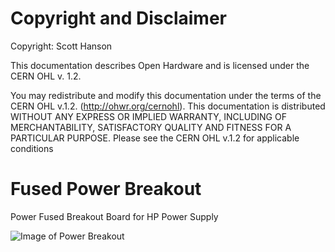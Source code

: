 # Copyright and Disclaimer
Copyright: Scott Hanson

This documentation describes Open Hardware and is licensed under the CERN OHL v. 1.2.

You may redistribute and modify this documentation under the terms of the CERN OHL v.1.2. (http://ohwr.org/cernohl). This documentation is distributed WITHOUT ANY EXPRESS OR IMPLIED WARRANTY, INCLUDING OF MERCHANTABILITY, SATISFACTORY QUALITY AND FITNESS FOR A PARTICULAR PURPOSE. Please see the CERN OHL v.1.2 for applicable conditions

# Fused Power Breakout

Power Fused Breakout Board for HP Power Supply
<!--
# BOM
| Component   | Qty | Description              | Digi-Key PN     | Manufacturer          | Manufacturer PN |
|-------------|-----|--------------------------|-----------------|-----------------------|-----------------|
| D1          |  1  | LED GREEN 3MM            | 732-5008-ND     | Würth Elektronik      | 151031VS06000   |
| J1,J2       |  2  | CONN 4 POS STRIP 0.374"  | ED2955-ND       | On Shore Technology   | OSTYK51104030   |
| F1,F2,F3,F4 |  4  | FUSE HOLDER BLADE 30A    | 36-3568-ND      | Keystone Electronics  | 3568            |
| F1,F2,F3,F4 |  4  | FUSE AUTO 15A BLADE MINI | F992-ND         | Littelfuse            | 0297015.WXNV    |
| J3          |  1  | CONN EDGE DUAL 64POS 0.1 | 1761469-1-ND    | TE Connectivity       | 1761469-1       |
| R1          |  1  | RES 120 OHM 1/4W 5%      | CF14JT120RCT-ND | Stackpole Electronics | CF14JT120R      |
| R2          |  1  | RES 1K OHM 1/4W 5%       | CF14JT1K00CT-ND | Stackpole Electronics | CF14JT1K00      |
-->

![Image of Power Breakout](https://github.com/computergeek1507/KiCad_Designs/raw/master/Power_Breakout_Fused2/Power_Breakout.png)